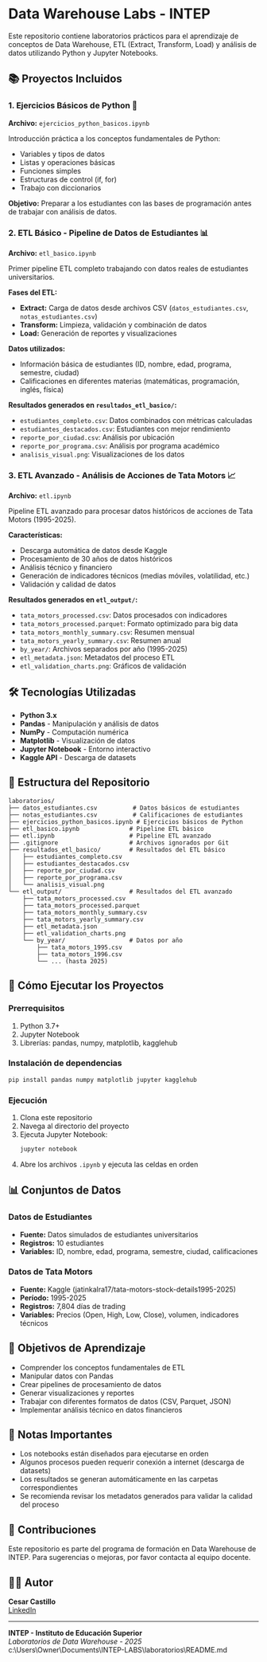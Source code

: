 # Data Warehouse Labs - INTEP

Este repositorio contiene laboratorios prácticos para el aprendizaje de conceptos de Data Warehouse, ETL (Extract, Transform, Load) y análisis de datos utilizando Python y Jupyter Notebooks.

## 📚 Proyectos Incluidos

### 1. Ejercicios Básicos de Python 🐍
**Archivo:** `ejercicios_python_basicos.ipynb`

Introducción práctica a los conceptos fundamentales de Python:
- Variables y tipos de datos
- Listas y operaciones básicas
- Funciones simples
- Estructuras de control (if, for)
- Trabajo con diccionarios

**Objetivo:** Preparar a los estudiantes con las bases de programación antes de trabajar con análisis de datos.

### 2. ETL Básico - Pipeline de Datos de Estudiantes 📊
**Archivo:** `etl_basico.ipynb`

Primer pipeline ETL completo trabajando con datos reales de estudiantes universitarios.

**Fases del ETL:**
- **Extract:** Carga de datos desde archivos CSV (`datos_estudiantes.csv`, `notas_estudiantes.csv`)
- **Transform:** Limpieza, validación y combinación de datos
- **Load:** Generación de reportes y visualizaciones

**Datos utilizados:**
- Información básica de estudiantes (ID, nombre, edad, programa, semestre, ciudad)
- Calificaciones en diferentes materias (matemáticas, programación, inglés, física)

**Resultados generados en `resultados_etl_basico/`:**
- `estudiantes_completo.csv`: Datos combinados con métricas calculadas
- `estudiantes_destacados.csv`: Estudiantes con mejor rendimiento
- `reporte_por_ciudad.csv`: Análisis por ubicación
- `reporte_por_programa.csv`: Análisis por programa académico
- `analisis_visual.png`: Visualizaciones de los datos

### 3. ETL Avanzado - Análisis de Acciones de Tata Motors 📈
**Archivo:** `etl.ipynb`

Pipeline ETL avanzado para procesar datos históricos de acciones de Tata Motors (1995-2025).

**Características:**
- Descarga automática de datos desde Kaggle
- Procesamiento de 30 años de datos históricos
- Análisis técnico y financiero
- Generación de indicadores técnicos (medias móviles, volatilidad, etc.)
- Validación y calidad de datos

**Resultados generados en `etl_output/`:**
- `tata_motors_processed.csv`: Datos procesados con indicadores
- `tata_motors_processed.parquet`: Formato optimizado para big data
- `tata_motors_monthly_summary.csv`: Resumen mensual
- `tata_motors_yearly_summary.csv`: Resumen anual
- `by_year/`: Archivos separados por año (1995-2025)
- `etl_metadata.json`: Metadatos del proceso ETL
- `etl_validation_charts.png`: Gráficos de validación

## 🛠️ Tecnologías Utilizadas

- **Python 3.x**
- **Pandas** - Manipulación y análisis de datos
- **NumPy** - Computación numérica
- **Matplotlib** - Visualización de datos
- **Jupyter Notebook** - Entorno interactivo
- **Kaggle API** - Descarga de datasets

## 📁 Estructura del Repositorio

```
laboratorios/
├── datos_estudiantes.csv          # Datos básicos de estudiantes
├── notas_estudiantes.csv          # Calificaciones de estudiantes
├── ejercicios_python_basicos.ipynb # Ejercicios básicos de Python
├── etl_basico.ipynb              # Pipeline ETL básico
├── etl.ipynb                     # Pipeline ETL avanzado
├── .gitignore                    # Archivos ignorados por Git
├── resultados_etl_basico/        # Resultados del ETL básico
│   ├── estudiantes_completo.csv
│   ├── estudiantes_destacados.csv
│   ├── reporte_por_ciudad.csv
│   ├── reporte_por_programa.csv
│   └── analisis_visual.png
└── etl_output/                   # Resultados del ETL avanzado
    ├── tata_motors_processed.csv
    ├── tata_motors_processed.parquet
    ├── tata_motors_monthly_summary.csv
    ├── tata_motors_yearly_summary.csv
    ├── etl_metadata.json
    ├── etl_validation_charts.png
    └── by_year/                  # Datos por año
        ├── tata_motors_1995.csv
        ├── tata_motors_1996.csv
        └── ... (hasta 2025)
```

## 🚀 Cómo Ejecutar los Proyectos

### Prerrequisitos
1. Python 3.7+
2. Jupyter Notebook
3. Librerías: pandas, numpy, matplotlib, kagglehub

### Instalación de dependencias
```bash
pip install pandas numpy matplotlib jupyter kagglehub
```

### Ejecución
1. Clona este repositorio
2. Navega al directorio del proyecto
3. Ejecuta Jupyter Notebook:
   ```bash
   jupyter notebook
   ```
4. Abre los archivos `.ipynb` y ejecuta las celdas en orden

## 📊 Conjuntos de Datos

### Datos de Estudiantes
- **Fuente:** Datos simulados de estudiantes universitarios
- **Registros:** 10 estudiantes
- **Variables:** ID, nombre, edad, programa, semestre, ciudad, calificaciones

### Datos de Tata Motors
- **Fuente:** Kaggle (jatinkalra17/tata-motors-stock-details1995-2025)
- **Período:** 1995-2025
- **Registros:** 7,804 días de trading
- **Variables:** Precios (Open, High, Low, Close), volumen, indicadores técnicos

## 🎯 Objetivos de Aprendizaje

- Comprender los conceptos fundamentales de ETL
- Manipular datos con Pandas
- Crear pipelines de procesamiento de datos
- Generar visualizaciones y reportes
- Trabajar con diferentes formatos de datos (CSV, Parquet, JSON)
- Implementar análisis técnico en datos financieros

## 📝 Notas Importantes

- Los notebooks están diseñados para ejecutarse en orden
- Algunos procesos pueden requerir conexión a internet (descarga de datasets)
- Los resultados se generan automáticamente en las carpetas correspondientes
- Se recomienda revisar los metadatos generados para validar la calidad del proceso

## 🤝 Contribuciones

Este repositorio es parte del programa de formación en Data Warehouse de INTEP. Para sugerencias o mejoras, por favor contacta al equipo docente.

## 👨‍💻 Autor

**Cesar Castillo**  
[LinkedIn](https://www.linkedin.com/in/cesar-eduardo-castillo/)

---

**INTEP - Instituto de Educación Superior**  
*Laboratorios de Data Warehouse - 2025*</content>
<filePath>c:\Users\Owner\Documents\INTEP-LABS\laboratorios\README.md
